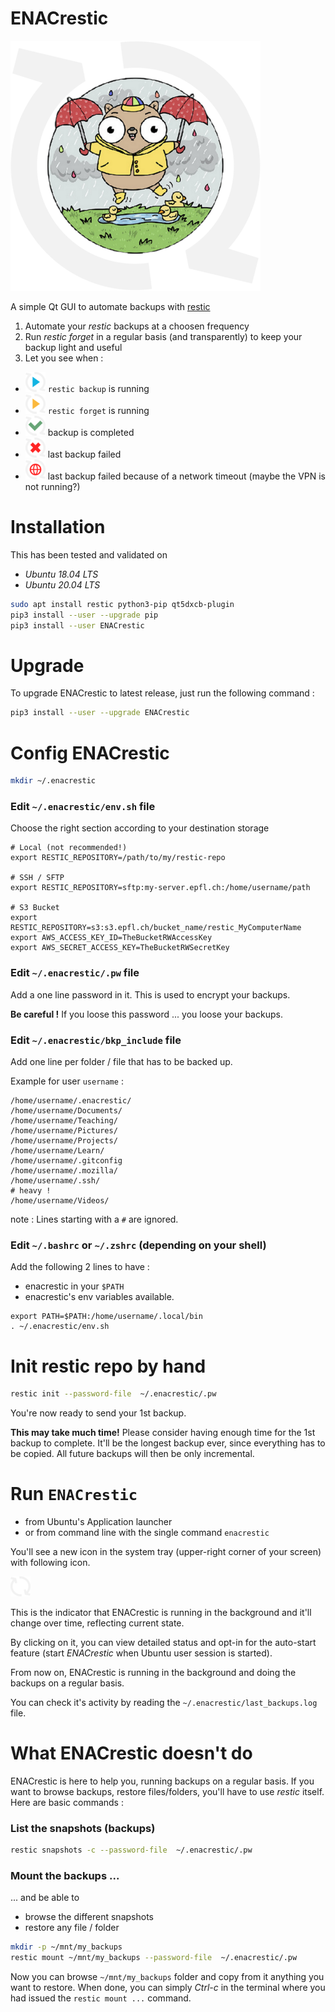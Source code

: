 # ENACrestic

![ENACrestic](doc_pixmaps/enacrestic.png)

A simple Qt GUI to automate backups with [restic](https://restic.net/)

1. Automate your *restic* backups at a choosen frequency
2. Run *restic forget* in a regular basis (and transparently) to keep your backup light and useful
3. Let you see when :
  + ![backup_in_progress](doc_pixmaps/backup_in_progress.png) `restic backup` is running
  + ![forget_in_progress](doc_pixmaps/forget_in_progress.png) `restic forget` is running
  + ![backup_success](doc_pixmaps/backup_success.png) backup is completed
  + ![backup_failed](doc_pixmaps/backup_failed.png) last backup failed
  + ![backup_no_network](doc_pixmaps/backup_no_network.png) last backup failed because of a network timeout (maybe the VPN is not running?)


# Installation

This has been tested and validated on

+ *Ubuntu 18.04 LTS*
+ *Ubuntu 20.04 LTS*

```bash
sudo apt install restic python3-pip qt5dxcb-plugin
pip3 install --user --upgrade pip
pip3 install --user ENACrestic
```


# Upgrade

To upgrade ENACrestic to latest release, just run the following command :

```bash
pip3 install --user --upgrade ENACrestic
```


# Config ENACrestic

```bash
mkdir ~/.enacrestic
```

### Edit `~/.enacrestic/env.sh` file

Choose the right section according to your destination storage

```snip
# Local (not recommended!)
export RESTIC_REPOSITORY=/path/to/my/restic-repo

# SSH / SFTP
export RESTIC_REPOSITORY=sftp:my-server.epfl.ch:/home/username/path

# S3 Bucket
export RESTIC_REPOSITORY=s3:s3.epfl.ch/bucket_name/restic_MyComputerName
export AWS_ACCESS_KEY_ID=TheBucketRWAccessKey
export AWS_SECRET_ACCESS_KEY=TheBucketRWSecretKey
```

### Edit `~/.enacrestic/.pw` file

Add a one line password in it. This is used to encrypt your backups.

**Be careful !** If you loose this password ... you loose your backups.

### Edit `~/.enacrestic/bkp_include` file

Add one line per folder / file that has to be backed up.

Example for user `username` :

```snip
/home/username/.enacrestic/
/home/username/Documents/
/home/username/Teaching/
/home/username/Pictures/
/home/username/Projects/
/home/username/Learn/
/home/username/.gitconfig
/home/username/.mozilla/
/home/username/.ssh/
# heavy !
/home/username/Videos/
```

note : Lines starting with a `#` are ignored.

### Edit `~/.bashrc` or `~/.zshrc` (depending on your shell)

Add the following 2 lines to have :
+ enacrestic in your `$PATH`
+ enacrestic's env variables available.

```snip
export PATH=$PATH:/home/username/.local/bin
. ~/.enacrestic/env.sh
 ```


# Init restic repo by hand

```bash
restic init --password-file  ~/.enacrestic/.pw
```

You're now ready to send your 1st backup.

**This may take much time!** Please consider having enough time for the 1st backup to complete. It'll be the longest backup ever, since everything has to be copied. All future backups will then be only incremental.


# Run `ENACrestic`

+ from Ubuntu's Application launcher
+ or from command line with the single command `enacrestic`

You'll see a new icon in the system tray (upper-right corner of your screen) with following icon.

![just_launched](doc_pixmaps/just_launched.png)

This is the indicator that ENACrestic is running in the background and it'll change over time, reflecting current state.

By clicking on it, you can view detailed status and opt-in for the auto-start feature (start *ENACrestic* when Ubuntu user session is started).

From now on, ENACrestic is running in the background and doing the backups on a regular basis.

You can check it's activity by reading the `~/.enacrestic/last_backups.log` file.


# What ENACrestic doesn't do

ENACrestic is here to help you, running backups on a regular basis. If you want to browse backups, restore files/folders, you'll have to use *restic* itself. Here are basic commands :

### List the snapshots (backups)

```bash
restic snapshots -c --password-file  ~/.enacrestic/.pw
```

### Mount the backups ...

... and be able to
+ browse the different snapshots
+ restore any file / folder

```bash
mkdir -p ~/mnt/my_backups
restic mount ~/mnt/my_backups --password-file  ~/.enacrestic/.pw
```

Now you can browse `~/mnt/my_backups` folder and copy from it anything you want to restore. When done, you can simply *Ctrl-c* in the terminal where you had issued the `restic mount ...` command.
